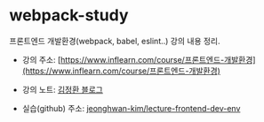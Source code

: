# webpack-study

프론트엔드 개발환경(webpack, babel, eslint..) 강의 내용 정리.


- 강의 주소: [https://www.inflearn.com/course/프론트엔드-개발환경](https://www.inflearn.com/course/프론트엔드-개발환경)

- 강의 노트: [김정환 블로그](https://jeonghwan-kim.github.io/posts/?series=%ED%94%84%EB%A1%A0%ED%8A%B8%EC%97%94%EB%93%9C%20%EA%B0%9C%EB%B0%9C%ED%99%98%EA%B2%BD%EC%9D%98%20%EC%9D%B4%ED%95%B4)

- 실습(github) 주소: [jeonghwan-kim/lecture-frontend-dev-env](jeonghwan-kim/lecture-frontend-dev-env)